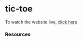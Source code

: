 # tic-toe

To watch the website live, [click here](https://i-sachinkumar.github.io/tic-toe/)


### Resources

